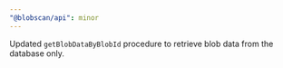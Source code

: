 ```yaml
---
"@blobscan/api": minor
---
```


Updated `getBlobDataByBlobId` procedure to retrieve blob data from the database only.
